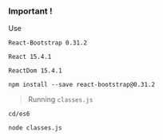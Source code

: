### Important !

Use

`React-Bootstrap 0.31.2`

`React 15.4.1`

`ReactDom 15.4.1`

```
npm install --save react-bootstrap@0.31.2
```

> Running `classes.js`

```
cd/es6

node classes.js
```
